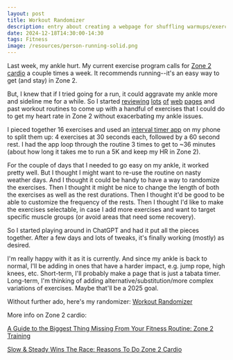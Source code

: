 ```yaml
---
layout: post
title: Workout Randomizer
description: entry about creating a webpage for shuffling warmups/exercises
date: 2024-12-18T14:30:00-14:30
tags: Fitness
image: /resources/person-running-solid.png
---
```

Last week, my ankle hurt. My current exercise program calls for [Zone 2 cardio](https://www.muscleandstrength.com/articles/beginners-guide-to-zone-2-cardio) a couple times a week. It recommends running--it's an easy way to get (and stay) in Zone 2.

But, I knew that if I tried going for a run, it could aggravate my ankle more and sideline me for a while. So I started [reviewing](https://www.mindbodygreen.com/articles/warm-up-exercises) [lots](https://www.menshealth.com/fitness/a39842101/warm-up-exercises/) [of](https://www.verywellfit.com/try-these-warm-up-exercises-before-your-next-workout-5179930) [web](https://www.nerdfitness.com/blog/warm-up/) [pages](https://yurielkaim.com/dynamic-warm-up-exercises/) and past workout routines to come up with a handful of exercises that I could do to get my heart rate in Zone 2 without exacerbating my ankle issues.

I pieced together 16 exercises and used an [interval timer app](https://apps.apple.com/us/app/interval-timer-custom-workout/id1448144846) on my phone to split them up: 4 exercises at 30 seconds each, followed by a 60 second rest. I had the app loop through the routine 3 times to get to ~36 minutes (about how long it takes me to run a 5K and keep my HR in Zone 2).

For the couple of days that I needed to go easy on my ankle, it worked pretty well. But I thought I might want to re-use the routine on nasty weather days. And I thought it could be handy to have a way to randomize the exercises. Then I thought it might be nice to change the length of both the exercises as well as the rest durations. Then I thought it'd be good to be able to customize the frequency of the rests. Then I thought I'd like to make the exercises selectable, in case I add more exercises and want to target specific muscle groups (or avoid areas that need some recovery).

So I started playing around in ChatGPT and had it put all the pieces together. After a few days and lots of tweaks, it's finally working (mostly) as desired.

I'm really happy with it as it is currently. And since my ankle is back to normal, I'll be adding in ones that have a harder impact, e.g. jump rope, high knees, etc. Short-term, I'll probably make a page that is just a tabata timer. Long-term, I'm thinking of adding alternative/substitution/more complex variations of exercises. Maybe that'll be a 2025 goal.

Without further ado, here's my randomizer: [Workout Randomizer](/exercises/Zone2Randomizer)

More info on Zone 2 cardio:

[A Guide to the Biggest Thing Missing From Your Fitness Routine: Zone 2 Training](https://www.artofmanliness.com/health-fitness/fitness/zone-2-training/)

[Slow & Steady Wins The Race: Reasons To Do Zone 2 Cardio](https://www.gymshark.com/blog/article/benefits-of-zone-2-cardio)
